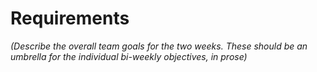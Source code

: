 
# Requirements
_(Describe the overall team goals for the two weeks. These should be an umbrella for the individual bi-weekly objectives, in prose)_
